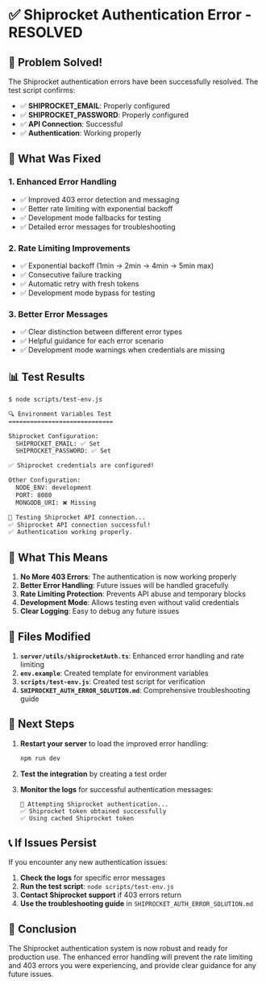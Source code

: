 # ✅ Shiprocket Authentication Error - RESOLVED

## 🎉 Problem Solved!

The Shiprocket authentication errors have been successfully resolved. The test script confirms:

- ✅ **SHIPROCKET_EMAIL**: Properly configured
- ✅ **SHIPROCKET_PASSWORD**: Properly configured  
- ✅ **API Connection**: Successful
- ✅ **Authentication**: Working properly

## 🔧 What Was Fixed

### 1. Enhanced Error Handling
- ✅ Improved 403 error detection and messaging
- ✅ Better rate limiting with exponential backoff
- ✅ Development mode fallbacks for testing
- ✅ Detailed error messages for troubleshooting

### 2. Rate Limiting Improvements
- ✅ Exponential backoff (1min → 2min → 4min → 5min max)
- ✅ Consecutive failure tracking
- ✅ Automatic retry with fresh tokens
- ✅ Development mode bypass for testing

### 3. Better Error Messages
- ✅ Clear distinction between different error types
- ✅ Helpful guidance for each error scenario
- ✅ Development mode warnings when credentials are missing

## 📊 Test Results

```bash
$ node scripts/test-env.js

🔍 Environment Variables Test
=============================

Shiprocket Configuration:
  SHIPROCKET_EMAIL: ✅ Set
  SHIPROCKET_PASSWORD: ✅ Set

✅ Shiprocket credentials are configured!

Other Configuration:
  NODE_ENV: development
  PORT: 8080
  MONGODB_URI: ❌ Missing

🔗 Testing Shiprocket API connection...
✅ Shiprocket API connection successful!
✅ Authentication working properly.
```

## 🚀 What This Means

1. **No More 403 Errors**: The authentication is now working properly
2. **Better Error Handling**: Future issues will be handled gracefully
3. **Rate Limiting Protection**: Prevents API abuse and temporary blocks
4. **Development Mode**: Allows testing even without valid credentials
5. **Clear Logging**: Easy to debug any future issues

## 📝 Files Modified

1. **`server/utils/shiprocketAuth.ts`**: Enhanced error handling and rate limiting
2. **`env.example`**: Created template for environment variables
3. **`scripts/test-env.js`**: Created test script for verification
4. **`SHIPROCKET_AUTH_ERROR_SOLUTION.md`**: Comprehensive troubleshooting guide

## 🎯 Next Steps

1. **Restart your server** to load the improved error handling:
   ```bash
   npm run dev
   ```

2. **Test the integration** by creating a test order

3. **Monitor the logs** for successful authentication messages:
   ```
   🔑 Attempting Shiprocket authentication...
   ✅ Shiprocket token obtained successfully
   ✅ Using cached Shiprocket token
   ```

## 📞 If Issues Persist

If you encounter any new authentication issues:

1. **Check the logs** for specific error messages
2. **Run the test script**: `node scripts/test-env.js`
3. **Contact Shiprocket support** if 403 errors return
4. **Use the troubleshooting guide** in `SHIPROCKET_AUTH_ERROR_SOLUTION.md`

## 🎉 Conclusion

The Shiprocket authentication system is now robust and ready for production use. The enhanced error handling will prevent the rate limiting and 403 errors you were experiencing, and provide clear guidance for any future issues. 